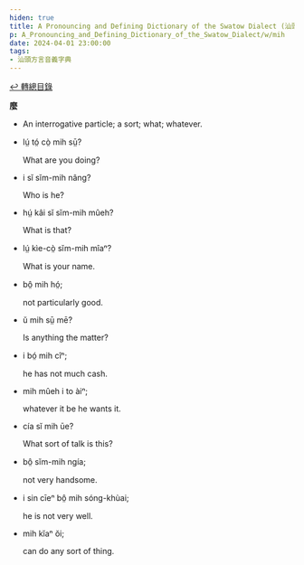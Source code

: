 ```yaml
---
hiden: true
title: A Pronouncing and Defining Dictionary of the Swatow Dialect (汕頭方言音義字典) / mih
p: A_Pronouncing_and_Defining_Dictionary_of_the_Swatow_Dialect/w/mih
date: 2024-04-01 23:00:00
tags: 
- 汕頭方言音義字典
---
```


[↩️ 轉總目錄](/A_Pronouncing_and_Defining_Dictionary_of_the_Swatow_Dialect)


**麼**
- An interrogative particle; a sort; what; whatever.

- lṳ́ tó̤ cò̤ mih sṳ̄?

  What are you doing?

- i sĭ sĭm-mih nâng?

  Who is he?

- hṳ́ kâi sĭ sĭm-mih mûeh?

  What is that?

- lṳ́ kìe-cò̤ sĭm-mih mîaⁿ?

  What is your name.

- bô̤ mih hó̤;

  not particularly good.

- ŭ mih sṳ̄ mē?

  Is anything the matter?

- i bó̤ mih cîⁿ;

  he has not much cash.

- mih mûeh i to àiⁿ;

  whatever it be he wants it.

- cía sĭ mih ūe?

  What sort of talk is this?

- bô̤ sĭm-mih ngía;

  not very handsome.

- i sin cīeⁿ bô̤ mih sóng-khùai;

  he is not very well.

- mih kĭaⁿ ŏi;

  can do any sort of thing.